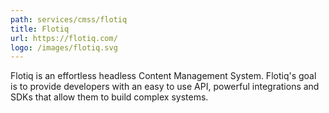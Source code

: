 ```yaml
---
path: services/cmss/flotiq
title: Flotiq
url: https://flotiq.com/
logo: /images/flotiq.svg
---
```


Flotiq is an effortless headless Content Management System. Flotiq's goal is to provide developers with an easy to use API, powerful integrations and SDKs that allow them to build complex systems.